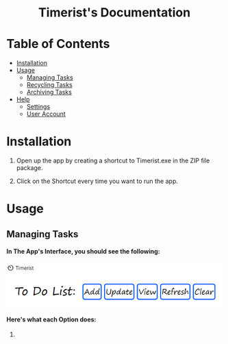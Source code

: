 <h1 align="center">Timerist's Documentation</h1>

Table of Contents
====
<!--ts-->   
* [Installation](#installation)
* [Usage](#Usage)
    * [Managing Tasks](#Managing-Tasks)
    * [Recycling Tasks](#Recycling-Tasks)
    * [Archiving Tasks](#Archiving-Tasks)
* [Help](#Help)
    * [Settings](#Settings)
    * [User Account](#Authentication)
<!--te-->

Installation
====

1. Open up the app by creating a shortcut to Timerist.exe in the ZIP file package.

2. Click on the Shortcut every time you want to run the app.

Usage
====

Managing Tasks
------------------------------------------------

#### In The App's Interface, you should see the following:

<!--Image Path Prefix-->
<!--https://github.com/TheEliteCoder1/Timerist/blob/main/-->   

<img align="center" src="screenshots/timerist-managing-tasks.png">


#### Here's what each Option does:

1. 

